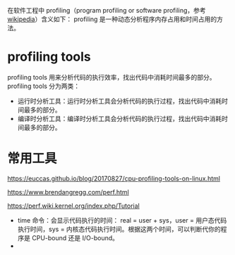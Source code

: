 在软件工程中 profiling（program profiling or software profiling，参考 [wikipedia](https://en.wikipedia.org/wiki/Profiling_(computer_programming))）含义如下：
profiling 是一种动态分析程序内存占用和时间占用的方法。
# profiling tools
profiling tools 用来分析代码的执行效率，找出代码中消耗时间最多的部分。
profiling tools 分为两类：
- 运行时分析工具：运行时分析工具会分析代码的执行过程，找出代码中消耗时间最多的部分。
- 编译时分析工具：编译时分析工具会分析代码的执行过程，找出代码中消耗时间最多的部分。

# 常用工具

https://euccas.github.io/blog/20170827/cpu-profiling-tools-on-linux.html

https://www.brendangregg.com/perf.html

https://perf.wiki.kernel.org/index.php/Tutorial



- time 命令：会显示代码执行的时间： real = user + sys，user = 用户态代码执行时间，sys = 内核态代码执行时间。根据这两个时间，可以判断代你的程序是 CPU-bound 还是 I/O-bound。
- 
